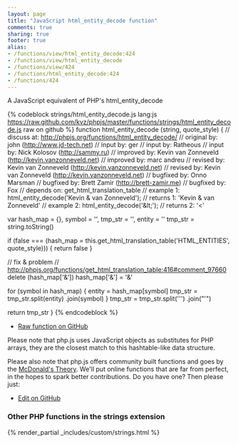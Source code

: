 ```yaml
---
layout: page
title: "JavaScript html_entity_decode function"
comments: true
sharing: true
footer: true
alias:
- /functions/view/html_entity_decode:424
- /functions/view/html_entity_decode
- /functions/view/424
- /functions/html_entity_decode:424
- /functions/424
---
```

<!-- Generated by Rakefile:build -->
A JavaScript equivalent of PHP's html_entity_decode

{% codeblock strings/html_entity_decode.js lang:js https://raw.github.com/kvz/phpjs/master/functions/strings/html_entity_decode.js raw on github %}
function html_entity_decode (string, quote_style) {
  //  discuss at: http://phpjs.org/functions/html_entity_decode/
  // original by: john (http://www.jd-tech.net)
  //    input by: ger
  //    input by: Ratheous
  //    input by: Nick Kolosov (http://sammy.ru)
  // improved by: Kevin van Zonneveld (http://kevin.vanzonneveld.net)
  // improved by: marc andreu
  //  revised by: Kevin van Zonneveld (http://kevin.vanzonneveld.net)
  //  revised by: Kevin van Zonneveld (http://kevin.vanzonneveld.net)
  // bugfixed by: Onno Marsman
  // bugfixed by: Brett Zamir (http://brett-zamir.me)
  // bugfixed by: Fox
  //  depends on: get_html_translation_table
  //   example 1: html_entity_decode('Kevin &amp; van Zonneveld');
  //   returns 1: 'Kevin & van Zonneveld'
  //   example 2: html_entity_decode('&amp;lt;');
  //   returns 2: '&lt;'

  var hash_map = {},
    symbol = '',
    tmp_str = '',
    entity = ''
  tmp_str = string.toString()

  if (false === (hash_map = this.get_html_translation_table('HTML_ENTITIES', quote_style))) {
    return false
  }

  // fix &amp; problem
  // http://phpjs.org/functions/get_html_translation_table:416#comment_97660
  delete (hash_map['&'])
  hash_map['&'] = '&amp;'

  for (symbol in hash_map) {
    entity = hash_map[symbol]
    tmp_str = tmp_str.split(entity)
      .join(symbol)
  }
  tmp_str = tmp_str.split('&#039;')
    .join("'")

  return tmp_str
}
{% endcodeblock %}

 - [Raw function on GitHub](https://github.com/kvz/phpjs/blob/master/functions/strings/html_entity_decode.js)

Please note that php.js uses JavaScript objects as substitutes for PHP arrays, they are 
the closest match to this hashtable-like data structure. 

Please also note that php.js offers community built functions and goes by the 
[McDonald's Theory](https://medium.com/what-i-learned-building/9216e1c9da7d). We'll put online 
functions that are far from perfect, in the hopes to spark better contributions. 
Do you have one? Then please just: 

 - [Edit on GitHub](https://github.com/kvz/phpjs/edit/master/functions/strings/html_entity_decode.js)


### Other PHP functions in the strings extension
{% render_partial _includes/custom/strings.html %}
